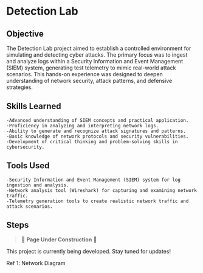 # Detection Lab

## Objective

The Detection Lab project aimed to establish a controlled environment for simulating and detecting cyber attacks. The primary focus was to ingest and analyze logs within a Security Information and Event Management (SIEM) system, generating test telemetry to mimic real-world attack scenarios. This hands-on experience was designed to deepen understanding of network security, attack patterns, and defensive strategies.
## Skills Learned
    -Advanced understanding of SIEM concepts and practical application.
    -Proficiency in analyzing and interpreting network logs.
    -Ability to generate and recognize attack signatures and patterns.
    -Basic knowledge of network protocols and security vulnerabilities.
    -Development of critical thinking and problem-solving skills in cybersecurity.

## Tools Used
    -Security Information and Event Management (SIEM) system for log ingestion and analysis.
    -Network analysis tool (Wireshark) for capturing and examining network traffic.
    -Telemetry generation tools to create realistic network traffic and attack scenarios.

## Steps

> 🚧 **Page Under Construction** 🚧

This project is currently being developed. Stay tuned for updates!


Ref 1: Network Diagram
